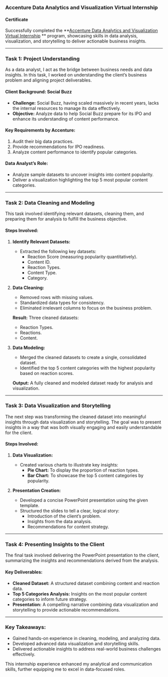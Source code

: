 ### **Accenture Data Analytics and Visualization Virtual Internship**

#### **Certificate**  
Successfully completed the **[Accenture Data Analytics and Visualization Virtual Internship](https://forage-uploads-prod.s3.amazonaws.com/completion-certificates/T6kdcdKSTfg2aotxT/hzmoNKtzvAzXsEqx8_T6kdcdKSTfg2aotxT_SQGDnrwM5WzFRzJXZ_1731004596116_completion_certificate.pdf)
** program, showcasing skills in data analysis, visualization, and storytelling to deliver actionable business insights.

---

### **Task 1: Project Understanding**

As a data analyst, I act as the bridge between business needs and data insights. In this task, I worked on understanding the client’s business problem and aligning project deliverables.

#### **Client Background: Social Buzz**
- **Challenge:** Social Buzz, having scaled massively in recent years, lacks the internal resources to manage its data effectively.  
- **Objective:** Analyze data to help Social Buzz prepare for its IPO and enhance its understanding of content performance.

#### **Key Requirements by Accenture:**
1. Audit their big data practices.  
2. Provide recommendations for IPO readiness.  
3. Analyze content performance to identify popular categories.

#### **Data Analyst’s Role:**
- Analyze sample datasets to uncover insights into content popularity.
- Deliver a visualization highlighting the top 5 most popular content categories.

---

### **Task 2: Data Cleaning and Modeling**

This task involved identifying relevant datasets, cleaning them, and preparing them for analysis to fulfill the business objective.

#### **Steps Involved:**

1. **Identify Relevant Datasets:**
   - Extracted the following key datasets:
     - Reaction Score (measuring popularity quantitatively).
     - Content ID.
     - Reaction Types.
     - Content Type.
     - Category.

2. **Data Cleaning:**
   - Removed rows with missing values.
   - Standardized data types for consistency.
   - Eliminated irrelevant columns to focus on the business problem.

   **Result:** Three cleaned datasets:
   - Reaction Types.
   - Reactions.
   - Content.

3. **Data Modeling:**
   - Merged the cleaned datasets to create a single, consolidated dataset.
   - Identified the top 5 content categories with the highest popularity based on reaction scores.

   **Output:** A fully cleaned and modeled dataset ready for analysis and visualization.

---

### **Task 3: Data Visualization and Storytelling**

The next step was transforming the cleaned dataset into meaningful insights through data visualization and storytelling. The goal was to present insights in a way that was both visually engaging and easily understandable for the client.

#### **Steps Involved:**

1. **Data Visualization:**
   - Created various charts to illustrate key insights:
     - **Pie Chart:** To display the proportion of reaction types.  
     - **Bar Chart:** To showcase the top 5 content categories by popularity.  

2. **Presentation Creation:**
   - Developed a concise PowerPoint presentation using the given template.
   - Structured the slides to tell a clear, logical story:
     - Introduction of the client’s problem.
     - Insights from the data analysis.
     - Recommendations for content strategy.

---

### **Task 4: Presenting Insights to the Client**

The final task involved delivering the PowerPoint presentation to the client, summarizing the insights and recommendations derived from the analysis.

#### **Key Deliverables:**
- **Cleaned Dataset:** A structured dataset combining content and reaction data.
- **Top 5 Categories Analysis:** Insights on the most popular content categories to inform future strategy.
- **Presentation:** A compelling narrative combining data visualization and storytelling to provide actionable recommendations.

---

### **Key Takeaways:**
- Gained hands-on experience in cleaning, modeling, and analyzing data.
- Developed advanced data visualization and storytelling skills.
- Delivered actionable insights to address real-world business challenges effectively.

This internship experience enhanced my analytical and communication skills, further equipping me to excel in data-focused roles.
